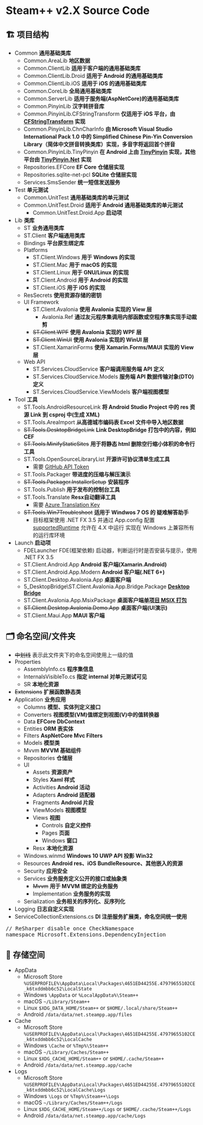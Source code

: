 # Steam++ v2.X Source Code

## 🏗️ 项目结构

- Common **通用基础类库**
  - Common.AreaLib **地区数据**
  - Common.ClientLib **适用于客户端的通用基础类库**
  - Common.ClientLib.Droid **适用于 Android 的通用基础类库**
  - Common.ClientLib.iOS **适用于 iOS 的通用基础类库**
  - Common.CoreLib **全局通用基础类库**
  - Common.ServerLib **适用于服务端(AspNetCore)的通用基础类库**
  - Common.PinyinLib **汉字转拼音库**
  - Common.PinyinLib.CFStringTransform **仅适用于 iOS 平台，由 [CFStringTransform](https://developer.apple.com/documentation/corefoundation/1542411-cfstringtransform) 实现**
  - Common.PinyinLib.ChnCharInfo **由 Microsoft Visual Studio International Pack 1.0 中的 Simplified Chinese Pin-Yin Conversion Library（简体中文拼音转换类库）实现，多音字将返回首个拼音**
  - Common.PinyinLib.TinyPinyin **在 Android 上由 [TinyPinyin](https://github.com/promeG/TinyPinyin) 实现，其他平台由 [TinyPinyin.Net](https://github.com/hueifeng/TinyPinyin.Net) 实现**
  - Repositories.EFCore **EF Core 仓储层实现**
  - Repositories.sqlite-net-pcl **SQLite 仓储层实现**
  - Services.SmsSender **统一短信发送服务**
- Test **单元测试**
  - Common.UnitTest **通用基础类库的单元测试**
  - Common.UnitTest.Droid **适用于 Android 通用基础类库的单元测试**
    - Common.UnitTest.Droid.App **启动项**
- Lib **类库**
  - ST **业务通用类库**
  - ST.Client **客户端通用类库**
  - Bindings **平台原生绑定库**
  - Platforms
    - ST.Client.Windows **用于 Windows 的实现**
    - ST.Client.Mac **用于 macOS 的实现**
    - ST.Client.Linux **用于 GNU/Linux 的实现**
    - ST.Client.Android **用于 Android 的实现**
    - ST.Client.iOS **用于 iOS 的实现**
  - ResSecrets **使用资源存储的密钥**
  - UI Framework
    - ST.Client.Avalonia **使用 Avalonia 实现的 View 层**
      - Avalonia.Ref **通过友元程序集调用内部函数或空程序集实现手动裁剪**
    - ~~ST.Client.WPF~~ **使用 Avalonia 实现的 WPF 层**
    - ~~ST.Client.WinUI~~ **使用 Avalonia 实现的 WinUI 层**
    - ST.Client.XamarinForms **使用 Xamarin.Forms/MAUI 实现的 View 层**
  - Web API
    - ST.Services.CloudService **客户端调用服务端 API 定义**
    - ST.Services.CloudService.Models **服务端 API 数据传输对象(DTO)定义**
    - ST.Services.CloudService.ViewModels **客户端视图模型**
- Tool **工具**
  - ST.Tools.AndroidResourceLink **将 Android Studio Project 中的 res 资源 Link 到 csproj 中(生成 XML)**
  - ST.Tools.AreaImport **从高德城市编码表 Excel 文件中导入地区数据**
  - ~~ST.Tools.DesktopBridgeLink~~ **Link DesktopBridge 打包中的内容，例如 CEF**
  - ~~ST.Tools.MinifyStaticSites~~ **用于将静态 html 删除空行缩小体积的命令行工具**
  - ST.Tools.OpenSourceLibraryList **开源许可协议清单生成工具**
    - 需要 [GitHub API Token](https://docs.github.com/en/github/authenticating-to-github/creating-a-personal-access-token)
  - ST.Tools.Packager **带进度的压缩与解压演示**
  - ~~ST.Tools.Packager.InstallerSetup~~ **安装程序**
  - ST.Tools.Publish **用于发布的控制台工具**
  - ST.Tools.Translate **Resx自动翻译工具**
    - 需要 [Azure Translation Key](https://azure.microsoft.com/zh-cn/services/cognitive-services/translator)
  - ~~ST.Tools.Win7Troubleshoot~~ **适用于 Windwos 7 OS 的 疑难解答助手**
    - 目标框架使用 .NET FX 3.5 并通过 App.config 配置 [supportedRuntime](https://docs.microsoft.com/zh-cn/dotnet/framework/configure-apps/file-schema/startup/supportedruntime-element) 允许在 4.X 中运行 实现在 Windows 上兼容所有的运行库环境
- Launch **启动项**
  - FDELauncher FDE(框架依赖) 启动器，判断运行时是否安装与提示，使用 .NET FX 3.5
  - ST.Client.Android.App **Android 客户端(Xamarin.Android)**
  - ST.Client.Android.App.Modern **Android 客户端(.NET 6+)**
  - ST.Client.Desktop.Avalonia.App **桌面客户端**
  - 5_DesktopBridge\ST.Client.Avalonia.App.Bridge.Package **[Desktop Bridge](https://docs.microsoft.com/zh-cn/windows/msix/desktop/desktop-to-uwp-packaging-dot-net)**
  - ST.Client.Avalonia.App.MsixPackage **桌面客户端[单项目 MSIX 打包](https://docs.microsoft.com/zh-cn/windows/apps/windows-app-sdk/single-project-msix?tabs=csharp)**
  - ~~ST.Client.Desktop.Avalonia.Demo.App~~ **桌面客户端(UI演示)**
  - ST.Client.Maui.App **MAUI 客户端**

## 🗂️ 命名空间/文件夹

- ~~中划线~~ 表示此文件夹下的命名空间使用上一级的值
- Properties
  - AssemblyInfo.cs **程序集信息**
  - InternalsVisibleTo.cs **指定 internal 对单元测试可见**
  - SR **本地化资源**
- ~~Extensions~~ **扩展函数静态类**
- Application **业务应用**
  - Columns **模型、实体列定义接口**
  - Converters **视图模型(VM)值绑定到视图(V)中的值转换器**
  - Data **EFCore DbContext**
  - Entities **ORM 表实体**
  - Filters **AspNetCore Mvc Filters**
  - Models **模型类**
  - Mvvm **MVVM 基础组件**
  - Repositories **仓储层**
  - UI
    - Assets **资源资产**
    - Styles **Xaml 样式**
    - Activities **Android 活动**
    - Adapters **Android 适配器**
    - Fragments **Android 片段**
    - ViewModels **视图模型**
    - Views **视图**
      - Controls **自定义控件**
      - Pages **页面**
      - Windows **窗口**
    - Resx **本地化资源**
  - Windows.winmd **Windows 10 UWP API 投影 Win32**
  - Resources **Android res、iOS BundleResource、其他嵌入的资源**
  - Security **应用安全**
  - Services **业务服务定义公开的接口或抽象类**
    - ~~Mvvm~~ **用于 MVVM 绑定的业务服务**
    - Implementation **业务服务的实现**
  - Serialization **业务相关的序列化、反序列化**
- Logging **日志自定义实现**
- ServiceCollectionExtensions.cs **DI 注册服务扩展类，命名空间统一使用**  

<pre>
// ReSharper disable once CheckNamespace
namespace Microsoft.Extensions.DependencyInjection
</pre>

## 📁 存储空间

- AppData
  - Microsoft Store ```%USERPROFILE%\AppData\Local\Packages\4651ED44255E.47979655102CE_k6txddmbb6c52\LocalState```
  - Windows ```\AppData``` or ```%LocalAppData%\Steam++```
  - macOS ```~/Library/Steam++```
  - Linux ```$XDG_DATA_HOME/Steam++``` or ```$HOME/.local/share/Steam++```
  - Android ```/data/data/net.steampp.app/files```
- Cache
  - Microsoft Store ```%USERPROFILE%\AppData\Local\Packages\4651ED44255E.47979655102CE_k6txddmbb6c52\LocalCache```
  - Windows ```\Cache``` or ```%Tmp%\Steam++```
  - macOS ```~/Library/Caches/Steam++```
  - Linux ```$XDG_CACHE_HOME/Steam++``` or ```$HOME/.cache/Steam++```
  - Android ```/data/data/net.steampp.app/cache```
- Logs
  - Microsoft Store ```%USERPROFILE%\AppData\Local\Packages\4651ED44255E.47979655102CE_k6txddmbb6c52\LocalCache\Logs```
  - Windows ```\Logs``` or ```%Tmp%\Steam++\Logs```
  - macOS ```~/Library/Caches/Steam++/Logs```
  - Linux ```$XDG_CACHE_HOME/Steam++/Logs``` or ```$HOME/.cache/Steam++/Logs```
  - Android ```/data/data/net.steampp.app/cache/Logs```
